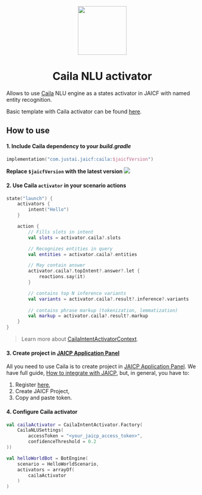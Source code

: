 <p align="center">
    <img src="https://just-ai.com/wp-content/themes/justai/img/caila_sign.svg" height="128" width="128"/>
</p>

<h1 align="center">Caila NLU activator</h1>

Allows to use [Caila](https://just-ai.com/en/caila-conversational-ai-linguistic-assistant.php) NLU engine as a states activator in JAICF with named entity recognition.

Basic template with Caila activator can be found [here](https://github.com/just-ai/jaicf-jaicp-caila-template).

## How to use

#### 1. Include Caila dependency to your _build.gradle_

```kotlin
implementation("com.justai.jaicf:caila:$jaicfVersion")
```

**Replace `$jaicfVersion` with the latest version ![](https://img.shields.io/github/v/release/just-ai/jaicf-kotlin?color=%23000&label=&style=flat-square)**

#### 2. Use Caila `activator` in your scenario actions

```kotlin
state("launch") {
    activators {
        intent("Hello")
    }

    action {
        // Fills slots in intent
        val slots = activator.caila?.slots

        // Recognizes entities in query
        val entities = activator.caila?.entities

        // May contain answer 
        activator.caila?.topIntent?.answer?.let {
            reactions.say(it)
        }

        // contains top N inference variants 
        val variants = activator.caila?.result?.inference?.variants
        
        // contains phrase markup (tokenization, lemmatization)
        val markup = activator.caila?.result?.markup
    }
}
```

> Learn more about [CailaIntentActivatorContext](https://github.com/just-ai/jaicf-kotlin/blob/master/activators/caila/src/main/kotlin/com/justai/jaicf/activator/caila/CailaIntentActivatorContext.kt).

#### 3. Create project in [JAICP Application Panel](https://app.jaicp.com/register?utm_source=github&utm_medium=article&utm_campaign=quickstart)

All you need to use Caila is to create project in [JAICP Application Panel](https://app.jaicp.com/register?utm_source=github&utm_medium=article&utm_campaign=quickstart).
We have full guide, [How to integrate with JAICP](https://github.com/just-ai/jaicf-kotlin/wiki/Quick-Start-With-JAICP), but, in general, you have to:
1. Register [here](https://app.jaicp.com/register?utm_source=github&utm_medium=article&utm_campaign=quickstart),
2. Create JAICF Project,
3. Copy and paste token.

#### 4. Configure Caila activator

```kotlin
val cailaActivator = CailaIntentActivator.Factory(
    CailaNLUSettings(
        accessToken = "<your_jaicp_access_token>", 
        confidenceThreshold = 0.2  
))

val helloWorldBot = BotEngine(
    scenario = HelloWorldScenario,
    activators = arrayOf(
        cailaActivator
    )
)
```
